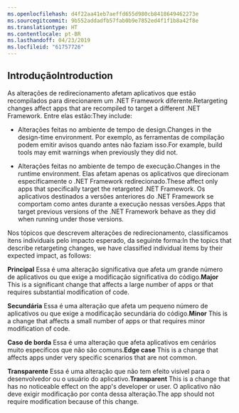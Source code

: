 ```yaml
---
ms.openlocfilehash: d4f22aa41eb7aeffd655d980cb8418649462273e
ms.sourcegitcommit: 9b552addadfb57fab0b9e7852ed4f1f1b8a42f8e
ms.translationtype: HT
ms.contentlocale: pt-BR
ms.lasthandoff: 04/23/2019
ms.locfileid: "61757726"
---
```

## <a name="introduction"></a><span data-ttu-id="771b6-101">Introdução</span><span class="sxs-lookup"><span data-stu-id="771b6-101">Introduction</span></span>
<span data-ttu-id="771b6-102">As alterações de redirecionamento afetam aplicativos que estão recompilados para direcionarem um .NET Framework diferente.</span><span class="sxs-lookup"><span data-stu-id="771b6-102">Retargeting changes affect apps that are recompiled to target a different .NET Framework.</span></span> <span data-ttu-id="771b6-103">Entre elas estão:</span><span class="sxs-lookup"><span data-stu-id="771b6-103">They include:</span></span>

* <span data-ttu-id="771b6-104">Alterações feitas no ambiente de tempo de design.</span><span class="sxs-lookup"><span data-stu-id="771b6-104">Changes in the design-time environment.</span></span> <span data-ttu-id="771b6-105">Por exemplo, as ferramentas de compilação podem emitir avisos quando antes não faziam isso.</span><span class="sxs-lookup"><span data-stu-id="771b6-105">For example, build tools may emit warnings when previously they did not.</span></span>

* <span data-ttu-id="771b6-106">Alterações feitas no ambiente de tempo de execução.</span><span class="sxs-lookup"><span data-stu-id="771b6-106">Changes in the runtime environment.</span></span> <span data-ttu-id="771b6-107">Elas afetam apenas os aplicativos que direcionam especificamente o .NET Framework redirecionado.</span><span class="sxs-lookup"><span data-stu-id="771b6-107">These affect only apps that specifically target the retargeted .NET Framework.</span></span> <span data-ttu-id="771b6-108">Os aplicativos destinados a versões anteriores do .NET Framework se comportam como antes durante a execução nessas versões.</span><span class="sxs-lookup"><span data-stu-id="771b6-108">Apps that target previous versions of the .NET Framework behave as they did when running under those versions.</span></span>

<span data-ttu-id="771b6-109">Nos tópicos que descrevem alterações de redirecionamento, classificamos itens individuais pelo impacto esperado, da seguinte forma:</span><span class="sxs-lookup"><span data-stu-id="771b6-109">In the topics that describe retargeting changes, we have classified individual items by their expected impact, as follows:</span></span>

<span data-ttu-id="771b6-110">**Principal** Essa é uma alteração significativa que afeta um grande número de aplicativos ou que exige a modificação significativa do código.</span><span class="sxs-lookup"><span data-stu-id="771b6-110">**Major** This is a significant change that affects a large number of apps or that requires substantial modification of code.</span></span>

<span data-ttu-id="771b6-111">**Secundária** Essa é uma alteração que afeta um pequeno número de aplicativos ou que exige a modificação secundária do código.</span><span class="sxs-lookup"><span data-stu-id="771b6-111">**Minor** This is a change that affects a small number of apps or that requires minor modification of code.</span></span>

<span data-ttu-id="771b6-112">**Caso de borda** Essa é uma alteração que afeta aplicativos em cenários muito específicos que não são comuns.</span><span class="sxs-lookup"><span data-stu-id="771b6-112">**Edge case** This is a change that affects apps under very specific scenarios that are not common.</span></span>

<span data-ttu-id="771b6-113">**Transparente** Essa é uma alteração que não tem efeito visível para o desenvolvedor ou o usuário do aplicativo.</span><span class="sxs-lookup"><span data-stu-id="771b6-113">**Transparent** This is a change that has no noticeable effect on the app's developer or user.</span></span> <span data-ttu-id="771b6-114">O aplicativo não deve exigir modificação por conta dessa alteração.</span><span class="sxs-lookup"><span data-stu-id="771b6-114">The app should not require modification because of this change.</span></span>
